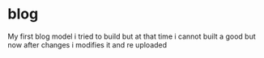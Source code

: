 # blog
My first blog model i tried to build but at that time i cannot built a good but now after changes i modifies it and re uploaded
